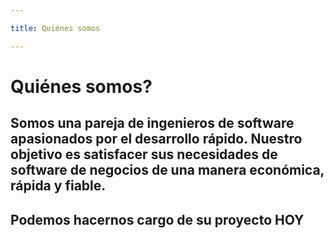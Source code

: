 ```yaml
---

title: Quiénes somos

---
```


# Quiénes somos?

## Somos una pareja de ingenieros de software apasionados por el desarrollo rápido. Nuestro objetivo es satisfacer sus necesidades de software de negocios de una manera económica, rápida y fiable.
## Podemos hacernos cargo de su proyecto **HOY**

